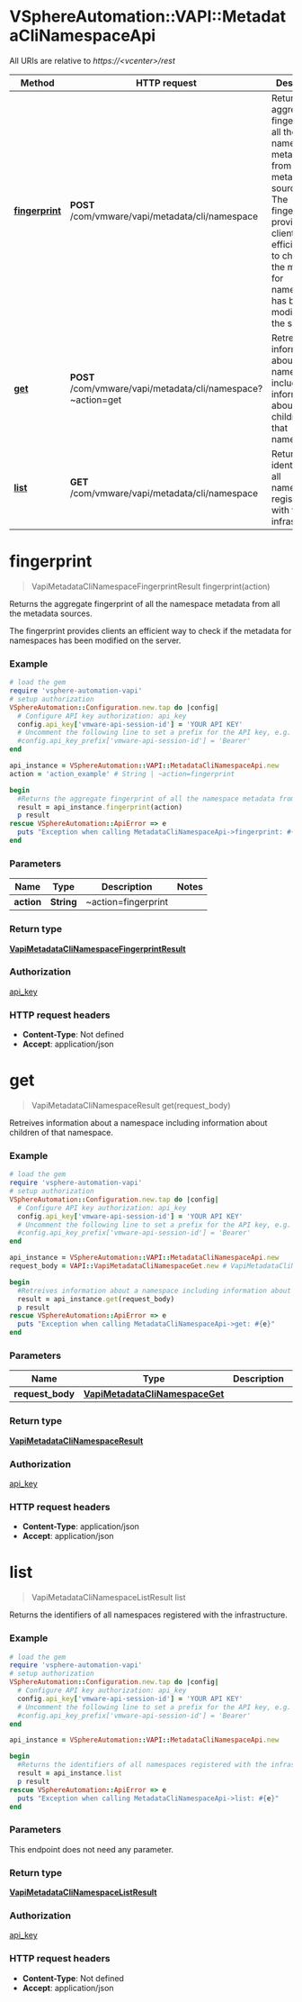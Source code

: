 # VSphereAutomation::VAPI::MetadataCliNamespaceApi

All URIs are relative to *https://&lt;vcenter&gt;/rest*

Method | HTTP request | Description
------------- | ------------- | -------------
[**fingerprint**](MetadataCliNamespaceApi.md#fingerprint) | **POST** /com/vmware/vapi/metadata/cli/namespace | Returns the aggregate fingerprint of all the namespace metadata from all the metadata sources. &lt;p&gt; The fingerprint provides clients an efficient way to check if the metadata for namespaces has been modified on the server.
[**get**](MetadataCliNamespaceApi.md#get) | **POST** /com/vmware/vapi/metadata/cli/namespace?~action&#x3D;get | Retreives information about a namespace including information about children of that namespace.
[**list**](MetadataCliNamespaceApi.md#list) | **GET** /com/vmware/vapi/metadata/cli/namespace | Returns the identifiers of all namespaces registered with the infrastructure.


# **fingerprint**
> VapiMetadataCliNamespaceFingerprintResult fingerprint(action)

Returns the aggregate fingerprint of all the namespace metadata from all the metadata sources. <p> The fingerprint provides clients an efficient way to check if the metadata for namespaces has been modified on the server.

### Example
```ruby
# load the gem
require 'vsphere-automation-vapi'
# setup authorization
VSphereAutomation::Configuration.new.tap do |config|
  # Configure API key authorization: api_key
  config.api_key['vmware-api-session-id'] = 'YOUR API KEY'
  # Uncomment the following line to set a prefix for the API key, e.g. 'Bearer' (defaults to nil)
  #config.api_key_prefix['vmware-api-session-id'] = 'Bearer'
end

api_instance = VSphereAutomation::VAPI::MetadataCliNamespaceApi.new
action = 'action_example' # String | ~action=fingerprint

begin
  #Returns the aggregate fingerprint of all the namespace metadata from all the metadata sources. <p> The fingerprint provides clients an efficient way to check if the metadata for namespaces has been modified on the server.
  result = api_instance.fingerprint(action)
  p result
rescue VSphereAutomation::ApiError => e
  puts "Exception when calling MetadataCliNamespaceApi->fingerprint: #{e}"
end
```

### Parameters

Name | Type | Description  | Notes
------------- | ------------- | ------------- | -------------
 **action** | **String**| ~action&#x3D;fingerprint | 

### Return type

[**VapiMetadataCliNamespaceFingerprintResult**](VapiMetadataCliNamespaceFingerprintResult.md)

### Authorization

[api_key](../README.md#api_key)

### HTTP request headers

 - **Content-Type**: Not defined
 - **Accept**: application/json



# **get**
> VapiMetadataCliNamespaceResult get(request_body)

Retreives information about a namespace including information about children of that namespace.

### Example
```ruby
# load the gem
require 'vsphere-automation-vapi'
# setup authorization
VSphereAutomation::Configuration.new.tap do |config|
  # Configure API key authorization: api_key
  config.api_key['vmware-api-session-id'] = 'YOUR API KEY'
  # Uncomment the following line to set a prefix for the API key, e.g. 'Bearer' (defaults to nil)
  #config.api_key_prefix['vmware-api-session-id'] = 'Bearer'
end

api_instance = VSphereAutomation::VAPI::MetadataCliNamespaceApi.new
request_body = VAPI::VapiMetadataCliNamespaceGet.new # VapiMetadataCliNamespaceGet | 

begin
  #Retreives information about a namespace including information about children of that namespace.
  result = api_instance.get(request_body)
  p result
rescue VSphereAutomation::ApiError => e
  puts "Exception when calling MetadataCliNamespaceApi->get: #{e}"
end
```

### Parameters

Name | Type | Description  | Notes
------------- | ------------- | ------------- | -------------
 **request_body** | [**VapiMetadataCliNamespaceGet**](VapiMetadataCliNamespaceGet.md)|  | 

### Return type

[**VapiMetadataCliNamespaceResult**](VapiMetadataCliNamespaceResult.md)

### Authorization

[api_key](../README.md#api_key)

### HTTP request headers

 - **Content-Type**: application/json
 - **Accept**: application/json



# **list**
> VapiMetadataCliNamespaceListResult list

Returns the identifiers of all namespaces registered with the infrastructure.

### Example
```ruby
# load the gem
require 'vsphere-automation-vapi'
# setup authorization
VSphereAutomation::Configuration.new.tap do |config|
  # Configure API key authorization: api_key
  config.api_key['vmware-api-session-id'] = 'YOUR API KEY'
  # Uncomment the following line to set a prefix for the API key, e.g. 'Bearer' (defaults to nil)
  #config.api_key_prefix['vmware-api-session-id'] = 'Bearer'
end

api_instance = VSphereAutomation::VAPI::MetadataCliNamespaceApi.new

begin
  #Returns the identifiers of all namespaces registered with the infrastructure.
  result = api_instance.list
  p result
rescue VSphereAutomation::ApiError => e
  puts "Exception when calling MetadataCliNamespaceApi->list: #{e}"
end
```

### Parameters
This endpoint does not need any parameter.

### Return type

[**VapiMetadataCliNamespaceListResult**](VapiMetadataCliNamespaceListResult.md)

### Authorization

[api_key](../README.md#api_key)

### HTTP request headers

 - **Content-Type**: Not defined
 - **Accept**: application/json



